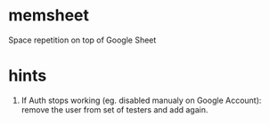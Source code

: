 # memsheet
Space repetition on top of Google Sheet




# hints

1. If Auth stops working (eg. disabled manualy on Google Account): remove the user from set of testers and add again.

